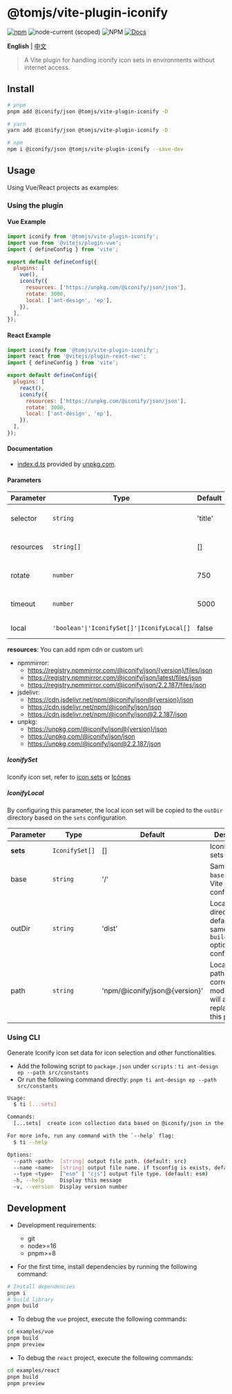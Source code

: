 # @tomjs/vite-plugin-iconify

[![npm](https://img.shields.io/npm/v/@tomjs/vite-plugin-iconify)](https://www.npmjs.com/package/@tomjs/vite-plugin-iconify) ![node-current (scoped)](https://img.shields.io/node/v/@tomjs/vite-plugin-iconify) ![NPM](https://img.shields.io/npm/l/@tomjs/vite-plugin-iconify) [![Docs](https://img.shields.io/badge/API-unpkg-orange)](https://www.unpkg.com/browse/@tomjs/vite-plugin-iconify/dist/index.d.ts)

**English** | [中文](./README.zh_CN.md)

> A Vite plugin for handling iconify icon sets in environments without internet access.

## Install

```bash
# pnpm
pnpm add @iconify/json @tomjs/vite-plugin-iconify -D

# yarn
yarn add @iconify/json @tomjs/vite-plugin-iconify -D

# npm
npm i @iconify/json @tomjs/vite-plugin-iconify --save-dev
```

## Usage

Using Vue/React projects as examples:

### Using the plugin

#### Vue Example

```js
import iconify from '@tomjs/vite-plugin-iconify';
import vue from '@vitejs/plugin-vue';
import { defineConfig } from 'vite';

export default defineConfig({
  plugins: [
    vue(),
    iconify({
      resources: ['https://unpkg.com/@iconify/json/json'],
      rotate: 3000,
      local: ['ant-design', 'ep'],
    }),
  ],
});
```

#### React Example

```js
import iconify from '@tomjs/vite-plugin-iconify';
import react from '@vitejs/plugin-react-swc';
import { defineConfig } from 'vite';

export default defineConfig({
  plugins: [
    react(),
    iconify({
      resources: ['https://unpkg.com/@iconify/json/json'],
      rotate: 3000,
      local: ['ant-design', 'ep'],
    }),
  ],
});
```

#### Documentation

- [index.d.ts](https://www.unpkg.com/browse/@tomjs/vite-plugin-iconify/dist/index.d.ts) provided by [unpkg.com](https://www.unpkg.com).

#### Parameters

| Parameter | Type                                        | Default | Description                                                      |
| --------- | ------------------------------------------- | ------- | ---------------------------------------------------------------- |
| selector  | `string`                                    | 'title' | The tag selector to inject the IconifyProviders script after     |
| resources | `string[]`                                  | []      | Icon API URLs, default includes https://api.iconify.design       |
| rotate    | `number`                                    | 750     | Timeout in milliseconds before using the next host               |
| timeout   | `number`                                    | 5000    | Timeout in milliseconds before an API query is considered failed |
| local     | `'boolean'\|'IconifySet[]'\|IconifyLocal[]` | false   | Local icon set configuration                                     |

**resources**: You can add npm cdn or custom url:

- npmmirror:
  - https://registry.npmmirror.com/@iconify/json/{version}/files/json
  - https://registry.npmmirror.com/@iconify/json/latest/files/json
  - https://registry.npmmirror.com/@iconify/json/2.2.187/files/json
- jsdelivr:
  - https://cdn.jsdelivr.net/npm/@iconify/json@{version}/json
  - https://cdn.jsdelivr.net/npm/@iconify/json/json
  - https://cdn.jsdelivr.net/npm/@iconify/json@2.2.187/json
- unpkg:
  - https://unpkg.com/@iconify/json@{version}/json
  - https://unpkg.com/@iconify/json/json
  - https://unpkg.com/@iconify/json@2.2.187/json

##### IconifySet

Iconify icon set, refer to [icon sets](https://icon-sets.iconify.design/) or [Icônes](https://icones.js.org/)

##### IconifyLocal

By configuring this parameter, the local icon set will be copied to the `outDir` directory based on the `sets` configuration.

| Parameter | Type           | Default                       | Description                                                                                    |
| --------- | -------------- | ----------------------------- | ---------------------------------------------------------------------------------------------- |
| **sets**  | `IconifySet[]` | []                            | Iconify icon sets                                                                              |
| base      | `string`       | '/'                           | Same as the `base` option in Vite configuration                                                |
| outDir    | `string`       | 'dist'                        | Local output directory, default is the same as the `build.outDir` option in Vite configuration |
| path      | `string`       | 'npm/@iconify/json@{version}' | Local output path, the corresponding module URL will also be replaced with this path           |

### Using CLI

Generate Iconify icon set data for icon selection and other functionalities.

- Add the following script to `package.json` under `scripts` : `ti ant-design ep --path src/constants`
- Or run the following command directly: `pnpm ti ant-design ep --path src/constants`

```bash
Usage:
  $ ti [...sets]

Commands:
  [...sets]  create icon collection data based on @iconify/json in the project

For more info, run any command with the `--help` flag:
  $ ti --help

Options:
  --path <path>  [string] output file path. (default: src)
  --name <name>  [string] output file name. if tsconfig is exists, default is 'iconify.ts', or is 'iconify.js'
  --type <type>  ["esm" | "cjs"] output file type. (default: esm)
  -h, --help     Display this message
  -v, --version  Display version number
```

## Development

- Development requirements:

  - git
  - node>=16
  - pnpm>=8

- For the first time, install dependencies by running the following command:

```bash
# Install dependencies
pnpm i
# build library
pnpm build
```

- To debug the `vue` project, execute the following commands:

```bash
cd examples/vue
pnpm build
pnpm preview
```

- To debug the `react` project, execute the following commands:

```bash
cd examples/react
pnpm build
pnpm preview
```
